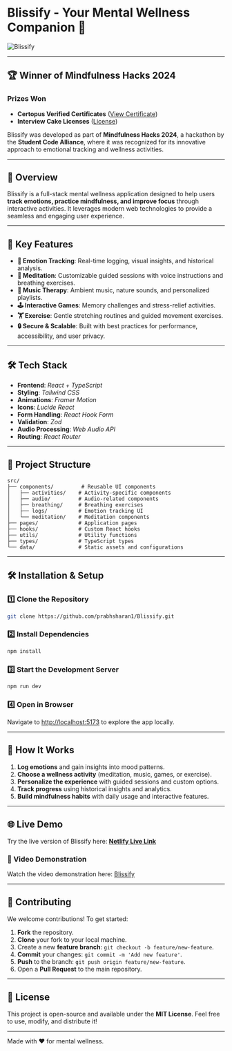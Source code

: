 # Blissify - Your Mental Wellness Companion 🌿

![Blissify](https://images.unsplash.com/photo-1545205597-3d9d02c29597?auto=format&fit=crop&q=80&w=1000)

---

## 🏆 Winner of Mindfulness Hacks 2024

### **Prizes Won**
- **Certopus Verified Certificates** ([View Certificate](https://drive.google.com/file/d/1DDrYY62fIPZPZLHnbj6q1npLdYajfDyc/view?usp=drivesdk))
- **Interview Cake Licenses** ([License](https://www.google.com/url?sa=i&url=https%3A%2F%2Fgiphy.com%2Fgifs%2Ffallontonight-funny-lol-88iYsvbegSUn9bSTF8&psig=AOvVaw3lKKXfbz0c_zzdbljHBtA9&ust=1739803592935000&source=images&cd=vfe&opi=89978449&ved=0CBMQjRxqFwoTCJj10s63yIsDFQAAAAAdAAAAABAJ))

Blissify was developed as part of **Mindfulness Hacks 2024**, a hackathon by the **Student Code Alliance**, where it was recognized for its innovative approach to emotional tracking and wellness activities. 

---

## 🌟 Overview

Blissify is a full-stack mental wellness application designed to help users **track emotions, practice mindfulness, and improve focus** through interactive activities. It leverages modern web technologies to provide a seamless and engaging user experience.

---

## 🚀 Key Features

- **📝 Emotion Tracking**: Real-time logging, visual insights, and historical analysis.
- **🧘 Meditation**: Customizable guided sessions with voice instructions and breathing exercises.
- **🎵 Music Therapy**: Ambient music, nature sounds, and personalized playlists.
- **🕹️ Interactive Games**: Memory challenges and stress-relief activities.
- **🏋️ Exercise**: Gentle stretching routines and guided movement exercises.
- **🔒 Secure & Scalable**: Built with best practices for performance, accessibility, and user privacy.

---

## 🛠 Tech Stack

- **Frontend**: *React + TypeScript*
- **Styling**: *Tailwind CSS*
- **Animations**: *Framer Motion*
- **Icons**: *Lucide React*
- **Form Handling**: *React Hook Form*
- **Validation**: *Zod*
- **Audio Processing**: *Web Audio API*
- **Routing**: *React Router*

---

## 📂 Project Structure

```
src/
├── components/         # Reusable UI components
│   ├── activities/    # Activity-specific components
│   ├── audio/         # Audio-related components
│   ├── breathing/     # Breathing exercises
│   ├── logs/          # Emotion tracking UI
│   └── meditation/    # Meditation components
├── pages/             # Application pages
├── hooks/             # Custom React hooks
├── utils/             # Utility functions
├── types/             # TypeScript types
└── data/              # Static assets and configurations
```

---

## 🛠️ Installation & Setup

### 1️⃣ Clone the Repository
```bash
git clone https://github.com/prabhsharan1/Blissify.git
```

### 2️⃣ Install Dependencies
```bash
npm install
```

### 3️⃣ Start the Development Server
```bash
npm run dev
```

### 4️⃣ Open in Browser
Navigate to [http://localhost:5173](http://localhost:5173) to explore the app locally.

---

## 🎯 How It Works

1. **Log emotions** and gain insights into mood patterns.
2. **Choose a wellness activity** (meditation, music, games, or exercise).
3. **Personalize the experience** with guided sessions and custom options.
4. **Track progress** using historical insights and analytics.
5. **Build mindfulness habits** with daily usage and interactive features.

---

## 🌐 Live Demo
Try the live version of Blissify here: **[Netlify Live Link](https://teal-kitten-c46790.netlify.app/)**  

### 🎥 Video Demonstration
Watch the video demonstration here: [Blissify](https://youtu.be/aGS19Yhrsug)

---

## 🤝 Contributing

We welcome contributions! To get started:

1. **Fork** the repository.
2. **Clone** your fork to your local machine.
3. Create a new **feature branch**: `git checkout -b feature/new-feature`.
4. **Commit** your changes: `git commit -m 'Add new feature'`.
5. **Push** to the branch: `git push origin feature/new-feature`.
6. Open a **Pull Request** to the main repository.

---

## 📃 License

This project is open-source and available under the **MIT License**. Feel free to use, modify, and distribute it!

---

Made with ❤️ for mental wellness.
